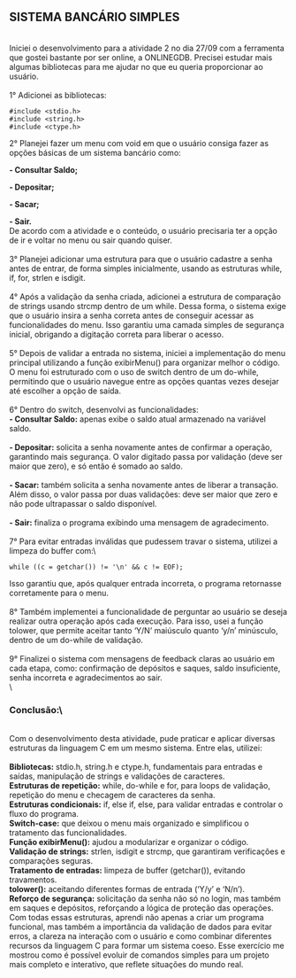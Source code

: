 ## SISTEMA BANCÁRIO SIMPLES
\
Iniciei o desenvolvimento para a atividade 2 no dia 27/09 com a ferramenta que gostei bastante por ser online, a ONLINEGDB. Precisei estudar mais algumas bibliotecas para me ajudar no que eu queria proporcionar ao usuário.\
\
1° Adicionei as bibliotecas:
```
#include <stdio.h>
#include <string.h>
#include <ctype.h>
```

2° Planejei fazer um menu com void em que o usuário consiga fazer as opções básicas de um sistema bancário como:  
  
**- Consultar Saldo;**

**- Depositar;**

**- Sacar;**

**- Sair.**
\
  De acordo com a atividade e o conteúdo, o usuário precisaria ter a opção de ir e voltar no menu ou sair quando quiser.\
\
3° Planejei adicionar uma estrutura para que o usuário cadastre a senha antes de entrar, de forma simples inicialmente, usando as estruturas while, if, for, strlen e isdigit.\
\
4° Após a validação da senha criada, adicionei a estrutura de comparação de strings usando strcmp dentro de um while. Dessa forma, o sistema exige que o usuário insira a senha correta antes de conseguir acessar as funcionalidades do menu. Isso garantiu uma camada simples de segurança inicial, obrigando a digitação correta para liberar o acesso.\
\
5° Depois de validar a entrada no sistema, iniciei a implementação do menu principal utilizando a função exibirMenu() para organizar melhor o código. O menu foi estruturado com o uso de switch dentro de um do-while, permitindo que o usuário navegue entre as opções quantas vezes desejar até escolher a opção de saída.\
\
6° Dentro do switch, desenvolvi as funcionalidades:
\
**- Consultar Saldo:** apenas exibe o saldo atual armazenado na variável saldo.\
\
**- Depositar:** solicita a senha novamente antes de confirmar a operação, garantindo mais segurança. O valor digitado passa por validação (deve ser maior que zero), e só então é somado ao saldo.\
\
**- Sacar:** também solicita a senha novamente antes de liberar a transação. Além disso, o valor passa por duas validações: deve ser maior que zero e não pode ultrapassar o saldo disponível.\
\
**- Sair:** finaliza o programa exibindo uma mensagem de agradecimento.\
\
7° Para evitar entradas inválidas que pudessem travar o sistema, utilizei a limpeza do buffer com:\
```
while ((c = getchar()) != '\n' && c != EOF);
```
Isso garantiu que, após qualquer entrada incorreta, o programa retornasse corretamente para o menu.\
\
8° Também implementei a funcionalidade de perguntar ao usuário se deseja realizar outra operação após cada execução. Para isso, usei a função tolower, que permite aceitar tanto ‘Y/N’ maiúsculo quanto ‘y/n’ minúsculo, dentro de um do-while de validação.\
\
9° Finalizei o sistema com mensagens de feedback claras ao usuário em cada etapa, como: confirmação de depósitos e saques, saldo insuficiente, senha incorreta e agradecimentos ao sair.\
\
### Conclusão:\
\
Com o desenvolvimento desta atividade, pude praticar e aplicar diversas estruturas da linguagem C em um mesmo sistema. Entre elas, utilizei:\
\
**Bibliotecas:** stdio.h, string.h e ctype.h, fundamentais para entradas e saídas, manipulação de strings e validações de caracteres.
\
**Estruturas de repetição:** while, do-while e for, para loops de validação, repetição do menu e checagem de caracteres da senha.
\
**Estruturas condicionais:** if, else if, else, para validar entradas e controlar o fluxo do programa.
\
**Switch-case:** que deixou o menu mais organizado e simplificou o tratamento das funcionalidades.
\
**Função exibirMenu():** ajudou a modularizar e organizar o código.
\
**Validação de strings:** strlen, isdigit e strcmp, que garantiram verificações e comparações seguras.
\
**Tratamento de entradas:** limpeza de buffer (getchar()), evitando travamentos.
\
**tolower():** aceitando diferentes formas de entrada (‘Y/y’ e ‘N/n’).
\
**Reforço de segurança:** solicitação da senha não só no login, mas também em saques e depósitos, reforçando a lógica de proteção das operações.
\
Com todas essas estruturas, aprendi não apenas a criar um programa funcional, mas também a importância da validação de dados para evitar erros, a clareza na interação com o usuário e como combinar diferentes recursos da linguagem C para formar um sistema coeso. Esse exercício me mostrou como é possível evoluir de comandos simples para um projeto mais completo e interativo, que reflete situações do mundo real.
